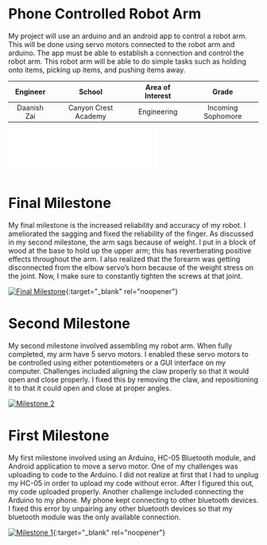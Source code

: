 ﻿# Phone Controlled Robot Arm
My project will use an arduino and an android app to control a robot arm. This will be done using servo motors connected to the robot arm and arduino. The app must be able to establish a connection and control the robot arm. This robot arm will be able to do simple tasks such as holding onto items, picking up items, and pushing items away. 

| **Engineer** | **School** | **Area of Interest** | **Grade** |
|:--:|:--:|:--:|:--:|
| Daanish Zai | Canyon Crest Academy | Engineering | Incoming Sophomore

![Headstone Image](https://github.com/BlueStampEng/BSE_Template_Portfolio/blob/4655d8c4b2f1d0fa5912511d0b39542520b9f88e/branding/BlueStamp-Engineering-Logo-White.png)
  
# Final Milestone
My final milestone is the increased reliability and accuracy of my robot. I ameliorated the sagging and fixed the reliability of the finger. As discussed in my second milestone, the arm sags because of weight. I put in a block of wood at the base to hold up the upper arm; this has reverberating positive effects throughout the arm. I also realized that the forearm was getting disconnected from the elbow servo’s horn because of the weight stress on the joint. Now, I make sure to constantly tighten the screws at that joint. 

[![Final Milestone](https://res.cloudinary.com/marcomontalbano/image/upload/v1612573869/video_to_markdown/images/youtube--F7M7imOVGug-c05b58ac6eb4c4700831b2b3070cd403.jpg )](https://www.youtube.com/watch?v=F7M7imOVGug&feature=emb_logo "Final Milestone"){:target="_blank" rel="noopener"}

# Second Milestone
My second milestone involved assembling my robot arm. When fully completed, my arm have 5 servo motors. I enabled these servo motors to be controlled using either potentiometers or a GUI interface on my computer. Challenges included aligning the claw properly so that it would open and close properly. I fixed this by removing the claw, and repositioning it to that it could open and close at proper angles.

[![Milestone 2](https://res.cloudinary.com/marcomontalbano/image/upload/v1658165576/video_to_markdown/images/youtube--jp-kyhQX7Nw-c05b58ac6eb4c4700831b2b3070cd403.jpg)](https://youtu.be/jp-kyhQX7Nw "Milestone 2")
# First Milestone
  
My first milestone involved using an Arduino, HC-05 Bluetooth module, and Android application to move a servo motor. One of my challenges was uploading to code to the Arduino. I did not realize at first that I had to unplug my HC-05 in order to upload my code without error. After I figured this out, my code uploaded properly. Another challenge included connecting the Arduino to my phone. My phone kept connecting to other bluetooth devices. I fixed this error by unpairing any other bluetooth devices so that my bluetooth module was the only available connection.

[![Milestone 1](https://res.cloudinary.com/marcomontalbano/image/upload/v1657646065/video_to_markdown/images/youtube--OJJFwEuBUb8-c05b58ac6eb4c4700831b2b3070cd403.jpg)](https://youtu.be/OJJFwEuBUb8 "Milestone 1"){:target="_blank" rel="noopener"}
